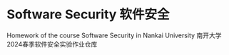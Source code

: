 # Software Security 软件安全
Homework of the course Software Security in Nankai University
南开大学2024春季软件安全实验作业仓库
